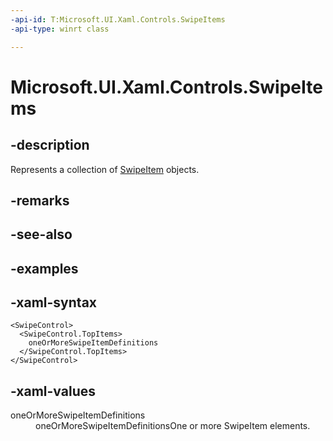 ```yaml
---
-api-id: T:Microsoft.UI.Xaml.Controls.SwipeItems
-api-type: winrt class

---
```

<!-- Class syntax.
public class SwipeItems : DependencyObject, DependencyObject, IIterable<SwipeItem>, IVector<SwipeItem>
-->

# Microsoft.UI.Xaml.Controls.SwipeItems


## -description

Represents a collection of [SwipeItem](swipeitem.md) objects.


## -remarks


## -see-also


## -examples


## -xaml-syntax

```xaml
<SwipeControl>
  <SwipeControl.TopItems>
    oneOrMoreSwipeItemDefinitions
  </SwipeControl.TopItems>
</SwipeControl>
```


## -xaml-values

<dl><dt>oneOrMoreSwipeItemDefinitions</dt><dd>oneOrMoreSwipeItemDefinitionsOne or more SwipeItem elements.</dd>
</dl>


